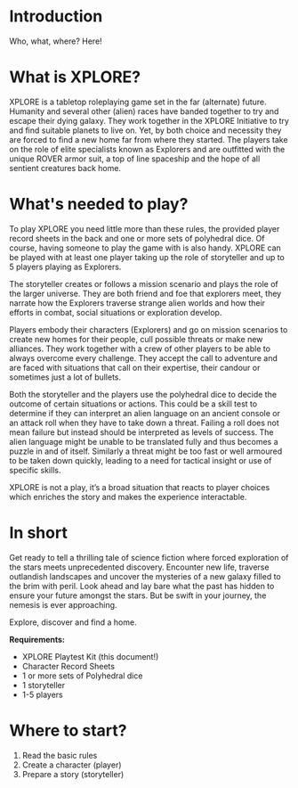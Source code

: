 # Introduction
Who, what, where? Here!

# What is XPLORE?
XPLORE is a tabletop roleplaying game set in the far (alternate) future. Humanity and several other (alien) races have banded together to try and escape their dying galaxy. They work together in the XPLORE Initiative to try and find suitable planets to live on. Yet, by both choice and necessity they are forced to find a new home far from where they started. The players take on the role of elite specialists known as Explorers and are outfitted with the unique ROVER armor suit, a top of line spaceship and the hope of all sentient creatures back home.

# What's needed to play?
To play XPLORE you need little more than these rules, the provided player record sheets in the back and one or more sets of polyhedral dice.
Of course, having someone to play the game with is also handy. XPLORE can be played with at least one player taking up the role of storyteller and up to 5 players playing as Explorers.

The storyteller creates or follows a mission scenario and plays the role of the larger universe. They are both friend and foe that explorers meet, they narrate how the Explorers traverse strange alien worlds and how their efforts in combat, social situations or exploration develop.

Players embody their characters (Explorers) and go on mission scenarios to create new homes for their people, cull possible threats or make new alliances.  They work together with a crew of other players to be able to always overcome every challenge. They accept the call to adventure and are faced with situations that call on their expertise, their candour or sometimes just a lot of bullets.

Both the storyteller and the players use the polyhedral dice to decide the outcome of certain situations or actions. This could be a skill test to determine if they can interpret an alien language on an ancient console or an attack roll when they have to take down a threat. Failing a roll does not mean failure but instead should be interpreted as levels of success. The alien language might be unable to be translated fully and thus becomes a puzzle in and of itself. Similarly a threat might be too fast or well armoured to be taken down quickly, leading to a need for tactical insight or use of specific skills. 

XPLORE is not a play, it’s a broad situation that reacts to player choices which enriches the story and makes the experience interactable.

# In short
Get ready to tell a thrilling tale of science fiction where forced exploration of the stars meets unprecedented discovery. Encounter new life, traverse outlandish landscapes and uncover the mysteries of a new galaxy filled to the brim with peril. Look ahead and lay bare what the past has hidden to ensure your future amongst the stars. But be swift in your journey, the nemesis is ever approaching.

Explore, discover and find a home.

**Requirements:**
- XPLORE Playtest Kit (this document!) <br>
- Character Record Sheets <br>
- 1 or more sets of Polyhedral dice <br>
- 1 storyteller <br>
- 1-5 players <br>

# Where to start?

1. Read the basic rules
2. Create a character (player)
3. Prepare a story (storyteller)
